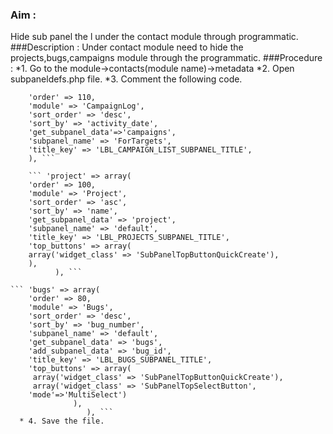 ### Aim : 
Hide sub panel the l under the contact module through programmatic.
###Description : 
Under contact module need to hide the projects,bugs,campaigns  module through
the programmatic.
###Procedure : 
*1. Go to the module->contacts(module name)->metadata
*2. Open subpaneldefs.php  file.
*3. Comment the following code.
``` campaigns' => array(
    'order' => 110,
    'module' => 'CampaignLog',
    'sort_order' => 'desc',
    'sort_by' => 'activity_date',
    'get_subpanel_data'=>'campaigns',
    'subpanel_name' => 'ForTargets',
    'title_key' => 'LBL_CAMPAIGN_LIST_SUBPANEL_TITLE',
    ), ```
    
    ``` 'project' => array(
    'order' => 100,
    'module' => 'Project',
    'sort_order' => 'asc',
    'sort_by' => 'name',
    'get_subpanel_data' => 'project',
    'subpanel_name' => 'default',
    'title_key' => 'LBL_PROJECTS_SUBPANEL_TITLE',
    'top_buttons' => array(
    array('widget_class' => 'SubPanelTopButtonQuickCreate'), 
    ),    
          ), ```

``` 'bugs' => array(
    'order' => 80,
    'module' => 'Bugs',
    'sort_order' => 'desc',
    'sort_by' => 'bug_number',
    'subpanel_name' => 'default',
    'get_subpanel_data' => 'bugs',
    'add_subpanel_data' => 'bug_id',
    'title_key' => 'LBL_BUGS_SUBPANEL_TITLE',
    'top_buttons' => array(
     array('widget_class' => 'SubPanelTopButtonQuickCreate'),
     array('widget_class' => 'SubPanelTopSelectButton',        
    'mode'=>'MultiSelect')
              ),
                 ), ```
  * 4. Save the file.
